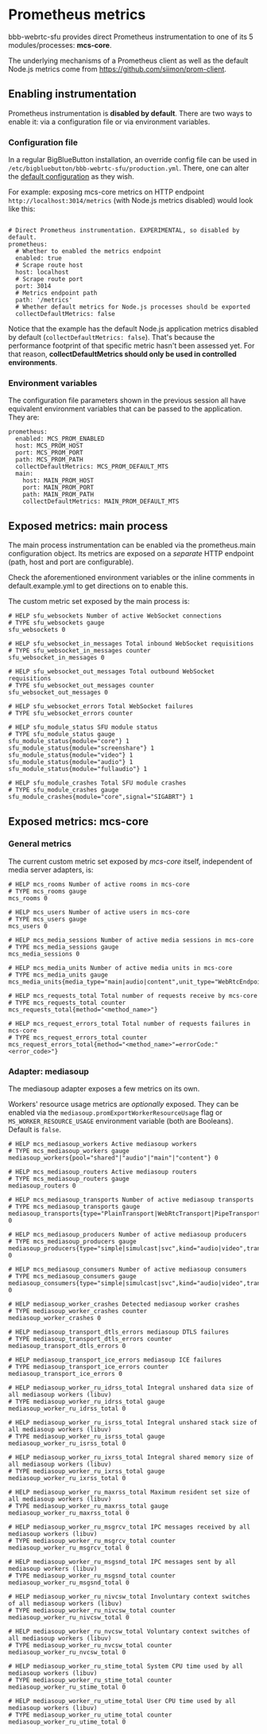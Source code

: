  # Prometheus metrics

bbb-webrtc-sfu provides direct Prometheus instrumentation to one of its 5 modules/processes: **mcs-core**.

The underlying mechanisms of a Prometheus client as well as the default Node.js metrics come from https://github.com/siimon/prom-client.

## Enabling instrumentation

Prometheus instrumentation is **disabled by default**. There are two ways to enable it: via a configuration file or via environment variables.

### Configuration file

In a regular BigBlueButton installation, an override config file can be used in `/etc/bigbluebutton/bbb-webrtc-sfu/production.yml`. There, one can alter the [default configuration](https://github.com/bigbluebutton/bbb-webrtc-sfu/blob/5e5b91a9f77be8971069fe661570d9cb423a2bb5/config/default.example.yml#L216-L227) as they wish.

For example: exposing mcs-core metrics on HTTP endpoint `http://localhost:3014/metrics` (with Node.js metrics disabled) would look like this:

```

# Direct Prometheus instrumentation. EXPERIMENTAL, so disabled by default.
prometheus:
  # Whether to enabled the metrics endpoint
  enabled: true
  # Scrape route host
  host: localhost
  # Scrape route port
  port: 3014
  # Metrics endpoint path
  path: '/metrics'
  # Whether default metrics for Node.js processes should be exported
  collectDefaultMetrics: false

```

Notice that the example has the default Node.js application metrics disabled by default (`collectDefaultMetrics: false`). That's because the performance footprint of that specific metric hasn't been assessed yet. For that reason,   **collectDefaultMetrics should only be used in controlled environments**.

### Environment variables

The configuration file parameters shown in the previous session all have equivalent environment variables that can be passed to the application. They are:

```
prometheus:
  enabled: MCS_PROM_ENABLED
  host: MCS_PROM_HOST
  port: MCS_PROM_PORT
  path: MCS_PROM_PATH
  collectDefaultMetrics: MCS_PROM_DEFAULT_MTS
  main:
    host: MAIN_PROM_HOST
    port: MAIN_PROM_PORT
    path: MAIN_PROM_PATH
    collectDefaultMetrics: MAIN_PROM_DEFAULT_MTS
```

## Exposed metrics: main process

The main process instrumentation can be enabled via the prometheus.main configuration object. Its metrics are exposed on a *separate* HTTP endpoint (path, host and port are configurable).

Check the aforementioned environment variables or the inline comments in default.example.yml to get directions on to enable this.

The custom metric set exposed by the main process is:

```
# HELP sfu_websockets Number of active WebSocket connections
# TYPE sfu_websockets gauge
sfu_websockets 0

# HELP sfu_websocket_in_messages Total inbound WebSocket requisitions
# TYPE sfu_websocket_in_messages counter
sfu_websocket_in_messages 0

# HELP sfu_websocket_out_messages Total outbound WebSocket requisitions
# TYPE sfu_websocket_out_messages counter
sfu_websocket_out_messages 0

# HELP sfu_websocket_errors Total WebSocket failures
# TYPE sfu_websocket_errors counter

# HELP sfu_module_status SFU module status
# TYPE sfu_module_status gauge
sfu_module_status{module="core"} 1
sfu_module_status{module="screenshare"} 1
sfu_module_status{module="video"} 1
sfu_module_status{module="audio"} 1
sfu_module_status{module="fullaudio"} 1

# HELP sfu_module_crashes Total SFU module crashes
# TYPE sfu_module_crashes gauge
sfu_module_crashes{module="core",signal="SIGABRT"} 1
```

## Exposed metrics: mcs-core

### General metrics

The current custom metric set exposed by _mcs-core_ itself, independent of media server adapters, is:

```
# HELP mcs_rooms Number of active rooms in mcs-core
# TYPE mcs_rooms gauge
mcs_rooms 0

# HELP mcs_users Number of active users in mcs-core
# TYPE mcs_users gauge
mcs_users 0

# HELP mcs_media_sessions Number of active media sessions in mcs-core
# TYPE mcs_media_sessions gauge
mcs_media_sessions 0

# HELP mcs_media_units Number of active media units in mcs-core
# TYPE mcs_media_units gauge
mcs_media_units{media_type="main|audio|content",unit_type="WebRtcEndpoint|RtpEndpoint|RecorderEndpoint",direction="sendrecv|sendonly|recvonly"}

# HELP mcs_requests_total Total number of requests receive by mcs-core
# TYPE mcs_requests_total counter
mcs_requests_total{method="<method_name>"}

# HELP mcs_request_errors_total Total number of requests failures in mcs-core
# TYPE mcs_request_errors_total counter
mcs_request_errors_total{method="<method_name>"=errorCode:"<error_code>"}

```

### Adapter: mediasoup

The mediasoup adapter exposes a few metrics on its own.

Workers' resource usage metrics are _optionally_ exposed. They can be enabled via
the `mediasoup.promExportWorkerResourceUsage` flag or `MS_WORKER_RESOURCE_USAGE`
environment variable (both are Booleans). Default is `false`.

```
# HELP mcs_mediasoup_workers Active mediasoup workers
# TYPE mcs_mediasoup_workers gauge
mediasoup_workers{pool="shared"|"audio"|"main"|"content"} 0

# HELP mcs_mediasoup_routers Active mediasoup routers
# TYPE mcs_mediasoup_routers gauge
mediasoup_routers 0

# HELP mcs_mediasoup_transports Number of active mediasoup transports
# TYPE mcs_mediasoup_transports gauge
mediasoup_transports{type="PlainTransport|WebRtcTransport|PipeTransport|DirectTransport"} 0

# HELP mcs_mediasoup_producers Number of active mediasoup producers
# TYPE mcs_mediasoup_producers gauge
mediasoup_producers{type="simple|simulcast|svc",kind="audio|video",transport_type="PlainTransport|WebRtcTransport|PipeTransport|DirectTransport"} 0

# HELP mcs_mediasoup_consumers Number of active mediasoup consumers
# TYPE mcs_mediasoup_consumers gauge
mediasoup_consumers{type="simple|simulcast|svc",kind="audio|video",transport_type="PlainTransport|WebRtcTransport|PipeTransport|DirectTransport"} 0

# HELP mediasoup_worker_crashes Detected mediasoup worker crashes
# TYPE mediasoup_worker_crashes counter
mediasoup_worker_crashes 0

# HELP mediasoup_transport_dtls_errors mediasoup DTLS failures
# TYPE mediasoup_transport_dtls_errors counter
mediasoup_transport_dtls_errors 0

# HELP mediasoup_transport_ice_errors mediasoup ICE failures
# TYPE mediasoup_transport_ice_errors counter
mediasoup_transport_ice_errors 0

# HELP mediasoup_worker_ru_idrss_total Integral unshared data size of all mediasoup workers (libuv)
# TYPE mediasoup_worker_ru_idrss_total gauge
mediasoup_worker_ru_idrss_total 0

# HELP mediasoup_worker_ru_isrss_total Integral unshared stack size of all mediasoup workers (libuv)
# TYPE mediasoup_worker_ru_isrss_total gauge
mediasoup_worker_ru_isrss_total 0

# HELP mediasoup_worker_ru_ixrss_total Integral shared memory size of all mediasoup workers (libuv)
# TYPE mediasoup_worker_ru_ixrss_total gauge
mediasoup_worker_ru_ixrss_total 0

# HELP mediasoup_worker_ru_maxrss_total Maximum resident set size of all mediasoup workers (libuv)
# TYPE mediasoup_worker_ru_maxrss_total gauge
mediasoup_worker_ru_maxrss_total 0

# HELP mediasoup_worker_ru_msgrcv_total IPC messages received by all mediasoup workers (libuv)
# TYPE mediasoup_worker_ru_msgrcv_total counter
mediasoup_worker_ru_msgrcv_total 0

# HELP mediasoup_worker_ru_msgsnd_total IPC messages sent by all mediasoup workers (libuv)
# TYPE mediasoup_worker_ru_msgsnd_total counter
mediasoup_worker_ru_msgsnd_total 0

# HELP mediasoup_worker_ru_nivcsw_total Involuntary context switches of all mediasoup workers (libuv)
# TYPE mediasoup_worker_ru_nivcsw_total counter
mediasoup_worker_ru_nivcsw_total 0

# HELP mediasoup_worker_ru_nvcsw_total Voluntary context switches of all mediasoup workers (libuv)
# TYPE mediasoup_worker_ru_nvcsw_total counter
mediasoup_worker_ru_nvcsw_total 0

# HELP mediasoup_worker_ru_stime_total System CPU time used by all mediasoup workers (libuv)
# TYPE mediasoup_worker_ru_stime_total counter
mediasoup_worker_ru_stime_total 0

# HELP mediasoup_worker_ru_utime_total User CPU time used by all mediasoup workers (libuv)
# TYPE mediasoup_worker_ru_utime_total counter
mediasoup_worker_ru_utime_total 0
```
